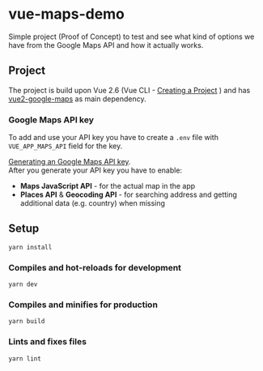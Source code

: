 # vue-maps-demo
Simple project (Proof of Concept) to test and see what kind of options we have from the Google Maps API and how it actually works.

## Project
The project is build upon Vue 2.6 (Vue CLI - [Creating a Project](https://cli.vuejs.org/guide/creating-a-project.html) ) and has [vue2-google-maps](https://github.com/xkjyeah/vue-google-maps) as main dependency.

### Google Maps API key 
To add and use your API key you have to create a `.env` file with `VUE_APP_MAPS_API` field for the key.

[Generating an Google Maps API key](https://developers.google.com/maps/documentation/javascript/get-api-key).  
After you generate your API key you have to enable: 
- **Maps JavaScript API** - for the actual map in the app
- **Places API** & **Geocoding API** - for searching address and getting additional data (e.g. country) when missing

## Setup
```
yarn install
```
### Compiles and hot-reloads for development
```
yarn dev
```
### Compiles and minifies for production
```
yarn build
```
### Lints and fixes files
```
yarn lint
```
